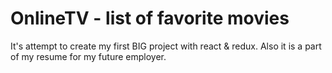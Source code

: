 # OnlineTV - list of favorite movies

It's attempt to create my first BIG project with react & redux.
Also it is a part of my resume for my future employer.